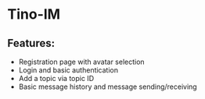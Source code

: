 # Tino-IM

## Features:
* Registration page with avatar selection
* Login and basic authentication
* Add a topic via topic ID
* Basic message history and message sending/receiving

